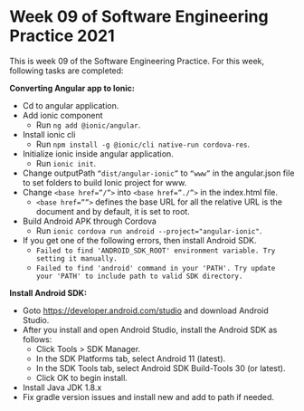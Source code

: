 # Week 09 of Software Engineering Practice 2021
This is week 09 of the Software Engineering Practice. For this week, following tasks are completed:


**Converting Angular app to Ionic:**
- Cd to angular application.
- Add ionic component
	+ Run `ng add @ionic/angular`.
- Install ionic cli
	+ Run `npm install -g @ionic/cli native-run cordova-res`.
- Initialize ionic inside angular application.
	+ Run `ionic init`.
- Change outputPath `“dist/angular-ionic”` to `“www”` in the angular.json file to set folders to build Ionic project for www.
- Change `<base href=”/”>` into `<base href=”./”>` in the index.html file. 
	+ `<base href=””>` defines the base URL for all the relative URL is the document and by default, it is set to root.
- Build Android APK through Cordova
	+ Run `ionic cordova run android --project="angular-ionic"`.
- If you get one of the following errors, then install Android SDK.
	- `Failed to find 'ANDROID_SDK_ROOT' environment variable. Try setting it manually.`
	- `Failed to find 'android' command in your 'PATH'. Try update your 'PATH' to include path to valid SDK directory.`
	
	
**Install Android SDK:**
- Goto https://developer.android.com/studio and download Android Studio.
- After you install and open Android Studio, install the Android SDK as follows:
	+ Click Tools > SDK Manager.
	+ In the SDK Platforms tab, select Android 11 (latest).
	+ In the SDK Tools tab, select Android SDK Build-Tools 30 (or latest).
	+ Click OK to begin install.
- Install Java JDK 1.8.x
- Fix gradle version issues and install new and add to path if needed.
